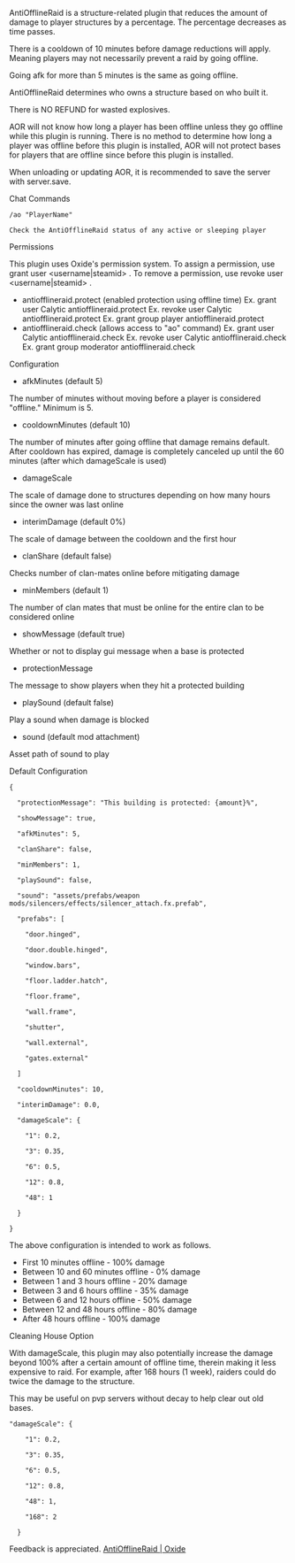 AntiOfflineRaid is a structure-related plugin that reduces the amount of damage to player structures by a percentage. The percentage decreases as time passes.


There is a cooldown of 10 minutes before damage reductions will apply.  Meaning players may not necessarily prevent a raid by going offline.


Going afk for more than 5 minutes is the same as going offline.


AntiOfflineRaid determines who owns a structure based on who built it.


There is NO REFUND for wasted explosives.


AOR will not know how long a player has been offline unless they go offline while this plugin is running.  There is no method to determine how long a player was offline before this plugin is installed, AOR will not protect bases for players that are offline since before this plugin is installed.


When unloading or updating AOR, it is recommended to save the server with server.save.

Chat Commands

````
/ao "PlayerName"

Check the AntiOfflineRaid status of any active or sleeping player
````

Permissions

This plugin uses Oxide's permission system. To assign a permission, use grant user <username|steamid> <permission>. To remove a permission, use revoke user <username|steamid> <permission>.


* antiofflineraid.protect (enabled protection using offline time)
Ex. grant user Calytic antiofflineraid.protect
Ex. revoke user Calytic antiofflineraid.protect
Ex. grant group player antiofflineraid.protect
* antiofflineraid.check (allows access to "ao" command)
Ex. grant user Calytic antiofflineraid.check
Ex. revoke user Calytic antiofflineraid.check 
Ex. grant group moderator antiofflineraid.check

Configuration


* afkMinutes (default 5)

The number of minutes without moving before a player is considered "offline."  Minimum is 5.
* cooldownMinutes (default 10)

The number of minutes after going offline that damage remains default.  After cooldown has expired, damage is completely canceled up until the 60 minutes (after which damageScale is used)
* damageScale

The scale of damage done to structures depending on how many hours since the owner was last online
* interimDamage (default 0%)

The scale of damage between the cooldown and the first hour
* clanShare (default false)

Checks number of clan-mates online before mitigating damage
* minMembers (default 1)

The number of clan mates that must be online for the entire clan to be considered online
* showMessage (default true)

Whether or not to display gui message when a base is protected
* protectionMessage

The message to show players when they hit a protected building
* playSound (default false)

Play a sound when damage is blocked
* sound (default mod attachment)

Asset path of sound to play

Default Configuration

````
{

  "protectionMessage": "This building is protected: {amount}%",

  "showMessage": true,

  "afkMinutes": 5,

  "clanShare": false,

  "minMembers": 1,

  "playSound": false,

  "sound": "assets/prefabs/weapon mods/silencers/effects/silencer_attach.fx.prefab",

  "prefabs": [

    "door.hinged",

    "door.double.hinged",

    "window.bars",

    "floor.ladder.hatch",

    "floor.frame",

    "wall.frame",

    "shutter",

    "wall.external",

    "gates.external"

  ]

  "cooldownMinutes": 10,

  "interimDamage": 0.0,

  "damageScale": {

    "1": 0.2,

    "3": 0.35,

    "6": 0.5,

    "12": 0.8,

    "48": 1

  }

}
````

The above configuration is intended to work as follows.


* First 10 minutes offline - 100% damage
* Between 10 and 60 minutes offline - 0% damage
* Between 1 and 3 hours offline - 20% damage
* Between 3 and 6 hours offline - 35% damage
* Between 6 and 12 hours offline - 50% damage
* Between 12 and 48 hours offline - 80% damage
* After 48 hours offline - 100% damage

Cleaning House Option

With damageScale, this plugin may also potentially increase the damage beyond 100% after a certain amount of offline time, therein making it less expensive to raid.  For example, after 168 hours (1 week), raiders could do twice the damage to the structure.


This may be useful on pvp servers without decay to help clear out old bases.

````
"damageScale": {

    "1": 0.2,

    "3": 0.35,

    "6": 0.5,

    "12": 0.8,

    "48": 1,

    "168": 2

  }
````

Feedback is appreciated.  [AntiOfflineRaid | Oxide](http://oxidemod.org/threads/antiofflineraid.12824/)